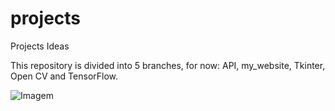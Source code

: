 # projects
Projects Ideas

This repository is divided into 5 branches, for now: API, my_website, Tkinter, Open CV and TensorFlow.

![Imagem](/gabrielgoncalvess/projects/CV_Web_screenshot.png?raw=true "Optional Title")
